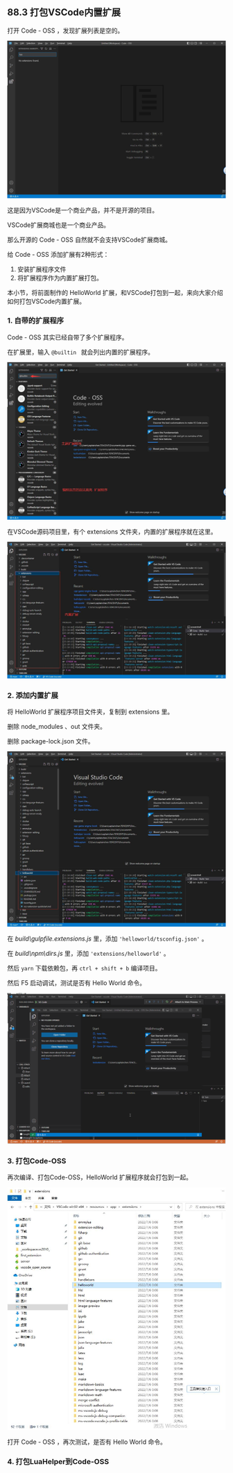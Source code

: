 ## 88.3 打包VSCode内置扩展

打开 Code - OSS ，发现扩展列表是空的。

![](../../imgs/vscode_extension_dev/vscode_open_source/code-oss-market-not-avalable.jpg)

这是因为VSCode是一个商业产品，并不是开源的项目。

VSCode扩展商城也是一个商业产品。

那么开源的 Code - OSS 自然就不会支持VSCode扩展商城。

给 Code - OSS 添加扩展有2种形式：

1. 安装扩展程序文件
2. 将扩展程序作为内置扩展打包。

本小节，将前面制作的 HelloWorld 扩展，和VSCode打包到一起，来向大家介绍如何打包VSCode内置扩展。

### 1. 自带的扩展程序

Code - OSS 其实已经自带了多个扩展程序。

在扩展里，输入 `@builtin ` 就会列出内置的扩展程序。

![](../../imgs/vscode_extension_dev/vscode_open_source/code-oss_builtin_ext.jpg)

在VSCode源码项目里，有个 extensions 文件夹，内置的扩展程序就在这里。

![](../../imgs/vscode_extension_dev/vscode_open_source/code-oss_builtin_ext_source.jpg)

### 2. 添加内置扩展

将 HelloWorld 扩展程序项目文件夹，复制到 extensions 里。

删除 node_modules 、out 文件夹。

删除 package-lock.json 文件。

![](../../imgs/vscode_extension_dev/vscode_open_source/copy_hello_world_to_extensions.jpg)

在 *build\gulpfile.extensions.js* 里，添加 `'helloworld/tsconfig.json'` 。

在 *build\npm\dirs.js* 里，添加 `'extensions/helloworld'` 。

然后 `yarn` 下载依赖包，再  `ctrl + shift + b` 编译项目。

然后 F5 启动调试，测试是否有 Hello World 命令。

![](../../imgs/vscode_extension_dev/vscode_open_source/run_builtin_helloworld.gif)

### 3. 打包Code-OSS

再次编译、打包Code-OSS，HelloWorld 扩展程序就会打包到一起。

![](../../imgs/vscode_extension_dev/vscode_open_source/helloworld_in_app_extension.jpg)

打开 Code - OSS ，再次测试，是否有 Hello World 命令。

### 4. 打包LuaHelper到Code-OSS


